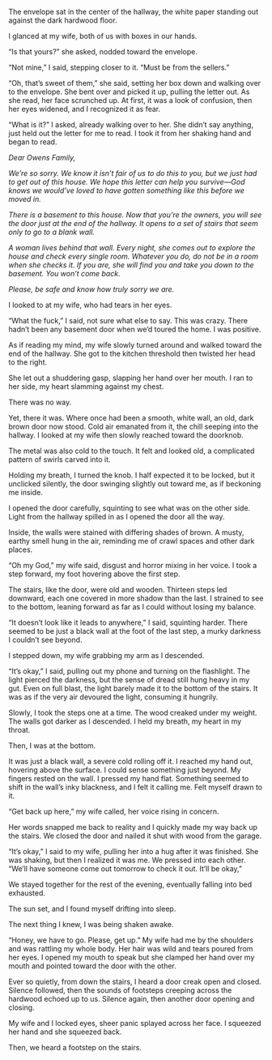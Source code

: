 The envelope sat in the center of the hallway, the white paper standing out against the dark hardwood floor. 

I glanced at my wife, both of us with boxes in our hands. 

“Is that yours?” she asked, nodded toward the envelope. 

“Not mine,” I said, stepping closer to it. “Must be from the sellers.”

“Oh, that’s sweet of them,” she said, setting her box down and walking over to the envelope. She bent over and picked it up, pulling the letter out. As she read, her face scrunched up. At first, it was a look of confusion, then her eyes widened, and I recognized it as fear. 

“What is it?” I asked, already walking over to her. She didn’t say anything, just held out the letter for me to read. I took it from her shaking hand and began to read. 


*Dear Owens Family,*

*We’re so sorry. We know it isn’t fair of us to do this to you, but we just had to get out of this house. We hope this letter can help you survive—God knows we would’ve loved to have gotten something like this before we moved in.*

*There is a basement to this house. Now that you’re the owners, you will see the door just at the end of the hallway. It opens to a set of stairs that seem only to go to a blank wall.*

*A woman lives behind that wall. Every night, she comes out to explore the house and check every single room. Whatever you do, do not be in a room when she checks it. If you are, she will find you and take you down to the basement. You won’t come back.*

*Please, be safe and know how truly sorry we are.*


I looked to at my wife, who had tears in her eyes.

“What the fuck,” I said, not sure what else to say. This was crazy. There hadn’t been any basement door when we’d toured the home. I was positive. 

As if reading my mind, my wife slowly turned around and walked toward the end of the hallway. She got to the kitchen threshold then twisted her head to the right. 

She let out a shuddering gasp, slapping her hand over her mouth. I ran to her side, my heart slamming against my chest. 

There was no way. 

Yet, there it was. Where once had been a smooth, white wall, an old, dark brown door now stood. Cold air emanated from it, the chill seeping into the hallway. I looked at my wife then slowly reached toward the doorknob.

The metal was also cold to the touch. It felt and looked old, a complicated pattern of swirls carved into it.

Holding my breath, I turned the knob. I half expected it to be locked, but it unclicked silently, the door swinging slightly out toward me, as if beckoning me inside. 

I opened the door carefully, squinting to see what was on the other side. Light from the hallway spilled in as I opened the door all the way. 

Inside, the walls were stained with differing shades of brown. A musty, earthy smell hung in the air, reminding me of crawl spaces and other dark places. 

“Oh my God,” my wife said, disgust and horror mixing in her voice. I took a step forward, my foot hovering above the first step. 

The stairs, like the door, were old and wooden. Thirteen steps led downward, each one covered in more shadow than the last. I strained to see to the bottom, leaning forward as far as I could without losing my balance. 

“It doesn’t look like it leads to anywhere,” I said, squinting harder. There seemed to be just a black wall at the foot of the last step, a murky darkness I couldn’t see beyond. 

I stepped down, my wife grabbing my arm as I descended. 

“It’s okay,” I said, pulling out my phone and turning on the flashlight. The light pierced the darkness, but the sense of dread still hung heavy in my gut. Even on full blast, the light barely made it to the bottom of the stairs. It was as if the very air devoured the light, consuming it hungrily. 

Slowly, I took the steps one at a time. The wood creaked under my weight. The walls got darker as I descended. I held my breath, my heart in my throat. 

Then, I was at the bottom. 

It was just a black wall, a severe cold rolling off it. I reached my hand out, hovering above the surface. I could sense something just beyond. My fingers rested on the wall. I pressed my hand flat. Something seemed to shift in the wall’s inky blackness, and I felt it calling me. Felt myself drawn to it. 

“Get back up here,” my wife called, her voice rising in concern.

Her words snapped me back to reality and I quickly made my way back up the stairs. We closed the door and nailed it shut with wood from the garage. 

“It’s okay,” I said to my wife, pulling her into a hug after it was finished. She was shaking, but then I realized it was me. We pressed into each other. “We’ll have someone come out tomorrow to check it out. It’ll be okay,”

We stayed together for the rest of the evening, eventually falling into bed exhausted. 

The sun set, and I found myself drifting into sleep. 

The next thing I knew, I was being shaken awake. 

“Honey, we have to go. Please, get up.” My wife had me by the shoulders and was rattling my whole body. Her hair was wild and tears poured from her eyes. I opened my mouth to speak but she clamped her hand over my mouth and pointed toward the door with the other.

Ever so quietly, from down the stairs, I heard a door creak open and closed. Silence followed, then the sounds of footsteps creeping across the hardwood echoed up to us. Silence again, then another door opening and closing.

My wife and I locked eyes, sheer panic splayed across her face. I squeezed her hand and she squeezed back. 

Then, we heard a footstep on the stairs.